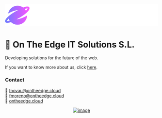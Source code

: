 <p align="center">

![image](/profile/images/logo.svg)

</p>


# 🏢 On The Edge IT Solutions S.L.
Developing solutions for the future of the web.

If you want to know more about us, click [here](https://ontheedge.cloud/).

### Contact
📩 <a href="mailto:tnovau@ontheedge.cloud">tnovau@ontheedge.cloud</a> <br>
📩 <a href="mailto:fmoreno@ontheedge.cloud">fmoreno@ontheedge.cloud</a> <br>
:link: <a href="https://ontheedge.cloud/">ontheedge.cloud</a> <br>

<div align="center">

[![image](https://img.shields.io/badge/LinkedIn-0077B5?style=for-the-badge&logo=linkedin&logoColor=white)](https://www.linkedin.com/company/on-the-edge-it-solutions/)

</div>